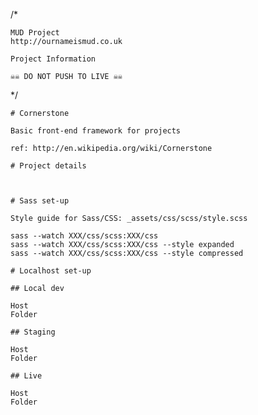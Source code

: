 /*
	
    MUD Project
    http://ournameismud.co.uk
    
    Project Information
    
    ☠☠ DO NOT PUSH TO LIVE ☠☠
	
*/

    # Cornerstone

    Basic front-end framework for projects
    
    ref: http://en.wikipedia.org/wiki/Cornerstone
    
    # Project details
    
    
    
    # Sass set-up
    
    Style guide for Sass/CSS: _assets/css/scss/style.scss
    
    sass --watch XXX/css/scss:XXX/css
    sass --watch XXX/css/scss:XXX/css --style expanded
    sass --watch XXX/css/scss:XXX/css --style compressed
    
    # Localhost set-up
    
    ## Local dev
    
    Host
    Folder
    
    ## Staging
    
    Host
    Folder
    
    ## Live 
    
    Host 
    Folder